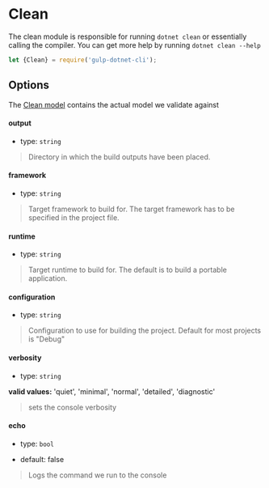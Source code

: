 # Clean

The clean module is responsible for running `dotnet clean` or essentially calling the compiler. You can get more help by running `dotnet clean --help`

```js
let {Clean} = require('gulp-dotnet-cli');

```


## Options

The [Clean model](/lib/models/CleanModel.js) contains the actual model we validate against


#### output 

* type: `string`

> Directory in which the build outputs have been placed.

#### framework

* type: `string`

> Target framework to build for. The target framework has to be specified in the project file.

#### runtime

* type: `string`

> Target runtime to build for. The default is to build a portable application.

#### configuration 

* type: `string`

> Configuration to use for building the project. Default for most projects is  "Debug"


#### verbosity 

* type: `string`

**valid values:** 'quiet', 'minimal', 'normal', 'detailed', 'diagnostic'

> sets the console verbosity

#### echo

* type: `bool`

* default: false

> Logs the command we run to the console